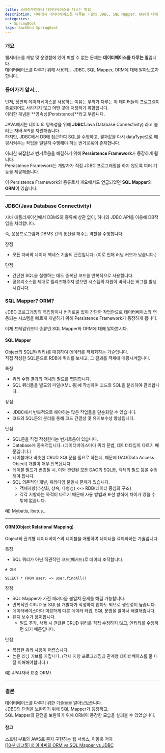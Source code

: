 ```yaml
---
title: 스프링부트에서 데이터베이스를 다루는 방법
description: 자바에서 데이터베이스를 다루는 기술인 JDBC, SQL Mapper, ORM에 대해 알아봅니다.
categories:
  - SpringBoot
tags: BackEnd SpringBoot
---
```


### 개요

웹서비스를 개발 및 운영함에 있어 피할 수 없는 문제는 **데이터베이스를 다루는 일**입니다.<br>
데이터베이스를 다루기 위해 사용되는 JDBC, SQL Mapper, ORM에 대해 알아보고자 합니다.

### 들어가기 앞서...

먼저, 당연히 데이터베이스를 사용하는 이유는 우리가 다루는 이 데이터들이 프로그램이 종료되어도 사라지지 않고 어떤 곳에 저장하기 위함입니다.<br>
이러한 개념을 **영속성(Persistence)**라고 부릅니다. <br>

JAVA에서는 데이터의 영속성을 위해 **JDBC**(Java Database Connectivity) 라고 불리는 자바 API를 지원해줍니다. <br>
하지만, JDBC에서 DB에 접근하여 SQL을 수행하고, 결과값을 다시 dataType으로 매핑시켜주는 작업을 일일히 수행해야 하는 번거로움이 존재합니다. <br>

이러한 복잡함과 번거로움을 해결하기 위해 **Persistence Framework**가 등장하게 됩니다. <br>
Persistence Framework는 개발자가 직접 JDBC 프로그래밍을 하지 않도록 여러 기능을 제공해줍니다.<br>

이 Persistence Framework의 종류로서 개요에서도 언급되었던 **SQL Mapper**와 **ORM**이 있습니다.

---

### JDBC(Java Database Connectivity)

자바 애플리케이션에서 DBMS의 종류에 상관 없이, 하나의 JDBC API를 이용해 DB작업을 처리합니다.<br>

즉, 응용프로그램과 DBMS 간의 통신을 해주는 역할을 수행합니다.<br>

장점

- 모든 자바의 데이터 엑세스 기술의 근간입니다. (이로 인해 러닝 커브가 낮습니다.)

단점

- 간단한 SQL을 실행하는 데도 중복된 코드를 반복적으로 사용합니다.
- 공유리소스를 제대로 릴리즈해주지 않으면 시스템의 자원이 바닥나는 버그를 발생시킵니다.

### SQL Mapper? ORM?

JDBC 프로그래밍의 복잡함이나 번거로움 없이 간단한 작업만으로 데이터베이스와 연동되는 시스템을 빠르게 개발하기 위해 Persistence Framework가 등장하게 됩니다.

이제 프레임워크의 종류인 SQL Mapper와 ORM에 대해 알아봅시다.

#### SQL Mapper

Object와 SQL문(쿼리)를 매핑하여 데이터를 객체화하는 기술입니다. <br>
직접 작성한 SQL문으로 RDB에 쿼리를 보내고, 그 결과를 객체에 매핑시켜줍니다.

특징

- 쿼리 수행 결과와 객체의 필드를 맵핑합니다.
- SQL 쿼리들을 별도의 파일(XML 등)에 작성하여 코드와 SQL을 분리하여 관리합니다.

장점

- JDBC에서 반복적으로 해야하는 많은 작업들을 단순화할 수 있습니다.
- 코드와 SQL문의 분리를 통해 코드 간결성 및 유지보수성 향상됩니다.

단점

- SQL문을 직접 작성한다는 번거로움이 있습니다.
- Database에 종속적입니다. (데이터베이스마다 쿼리 문법, 데이터타입이 다르기 때문입니다.)
- 테이블마다 비슷한 CRUD SQL문을 필요로 하는데, 때문에 DAO(Data Access Object) 개발이 매우 반복됩니다.
- 테이블 필드가 변경될 시, 이와 관련된 모든 DAO의 SQL문, 객체의 필드 등을 수정해야 합니다.
- SQL 의존적인 개발, 패러다임 불일치 문제가 있습니다.
  - 객체지향(추상화, 상속, 다형성) <-> RDB(데이터 중심의 구조)
  - 각각 지향하는 목적이 다르기 때문에 사용 방법과 표현 방식에 차이가 있을 수 밖에 없습니다.

예) Mybatis, ibatus...

---

#### ORM(Object Relational Mapping)

Object와 관계형 데이터베이스의 테이블을 매핑하여 데이터를 객체화하는 기술입니다.

특징

- SQL 쿼리가 아닌 직관적인 코드(메서드)로 데이터 조작합니다.

```
# 예시

SELECT * FROM user; => user.findAll()
```

장점

- SQL Mapper가 가진 패러다움 불일치 문제를 해결 가능합니다.
- 반복적인 CRUD 용 SQL을 개발자가 작성하지 않아도 되므로 생산성이 높습니다.
- 데이터베이스마다 미묘하게 다른 데이터 타입, SQL 문법을 알아서 해결해줍니다.
- 유지 보수가 용이합니다.
  - 필드 추가, 삭제 시 관련된 CRUD 쿼리를 직접 수정하지 않고, 엔티티를 수정하면 되기 때문입니다.

단점

- 복잡한 쿼리 사용이 어렵습니다.
- 높은 러닝 커브를 가집니다. (객체 지향 프로그래밍과 관계형 데이터베이스를 둘 다 잘 이해해야합니다.)

예) JPA(자바 표준 ORM)

---

### 결론

데이터베이스를 다루기 위한 기술들을 알아보았습니다.<br>
JDBC의 단점을 보완하기 위해 SQL Mapper가 등장하고, <br>
SQL Mapper의 단점을 보완하기 위해 ORM이 등장한 모습을 살펴볼 수 있었습니다.

#### 참고

스프링 부트와 AWS로 혼자 구현하는 웹 서비스, 이동욱 저자 <br>
[[10분 테코톡] ⏰ 아마찌의 ORM vs SQL Mapper vs JDBC](https://www.youtube.com/watch?v=VTqqZSuSdOk)
